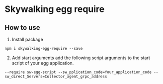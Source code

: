# Skywalking egg require

## How to use
1. Install package
```
npm i skywalking-egg-require --save

```
2. Add start arguments
add the following script arguments to the start script of your egg application.
```
--require sw-egg-script --sw_pplication_code=Your_application_code --sw_direct_Servers=Collector_agent_grpc_address
```
